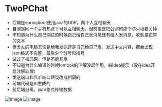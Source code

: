 # TwoPChat

* 后端是springboot使用java的UDP，两个人互相聊天
* 自测是同一个手机热点下可以互相聊天，但前提是把公网的那个防火墙要关掉
* 不知道为什么自己测试的时候自己给自己发消息还有给人发消息，收到是正常的文本
* 但舍友的电脑无论是给我发送还是自己给自己发，发送中文内容，都会出现json格式不完整，最后少个分号和括号
* 试过了校园网，但是不能互发
* 不知道为什么编译的时候lombok的注解没起作用，被idea提示（没在idea开启注解处理）
* 发送端口和监听端口建议改成相同的
* 前端代码是AI生成的
* 前后端分离，json格式传输数据

![image](https://github.com/user-attachments/assets/65f2a4fc-392e-4b02-8081-c54a8d1c99df)
![image](https://github.com/user-attachments/assets/d6c45e80-e151-4110-8109-5ab7a40d6599)


